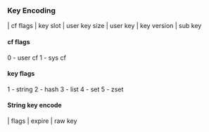 
### Key Encoding

| cf flags | key slot | user key size | user key | key version | sub key

#### cf flags

0 - user cf
1 - sys cf

#### key flags

1 - string
2 - hash 
3 - list
4 - set
5 - zset

#### String key encode

| flags | expire | raw key


